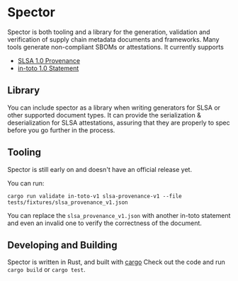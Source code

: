 # Spector
Spector is both tooling and a library for the generation, validation and verification of supply chain metadata documents and frameworks.  Many tools generate non-compliant SBOMs or attestations.  It currently supports
* [SLSA 1.0 Provenance](https://slsa.dev/provenance/v1)
* [in-toto 1.0 Statement](https://github.com/in-toto/attestation/blob/v1.0/spec/v1.0/statement.md)

## Library
You can include spector as a library when writing generators for SLSA or other supported document types.  It can provide the serialization & deserialization for SLSA attestations, assuring that they are properly to spec before you go further in the process.

## Tooling
Spector is still early on and doesn't have an official release yet.

You can run:
```shell
cargo run validate in-toto-v1 slsa-provenance-v1 --file tests/fixtures/slsa_provenance_v1.json
```

You can replace the `slsa_provenance_v1.json` with another in-toto statement and even an invalid one to verify the correctness of the document. 

## Developing and Building
Spector is written in Rust, and built with [cargo](https://doc.rust-lang.org/book/ch01-03-hello-cargo.html)
Check out the code and run `cargo build` or `cargo test`.
